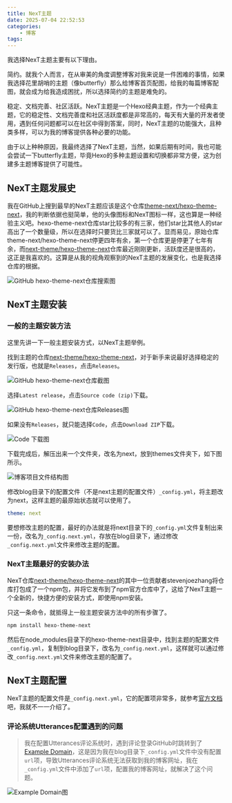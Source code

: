 ```yaml
---
title: NexT主题
date: 2025-07-04 22:52:53
categories:
    - 博客
tags:
---
```

我选择NexT主题主要有以下理由。

简约。就我个人而言，在从审美的角度调整博客对我来说是一件困难的事情，如果我选择花里胡哨的主题（像butterfly）那么给博客首页配图，给我的每篇博客配图，就会成为给我造成困扰，所以选择简约的主题是难免的。

稳定、文档完善、社区活跃。NexT主题是一个Hexo经典主题，作为一个经典主题，它的稳定性、文档完善度和社区活跃度都是非常高的，每天有大量的开发者使用，遇到任何问题都可以在社区中得到答案，同时，NexT主题的功能强大，且种类多样，可以为我的博客提供各种必要的功能。

由于以上种种原因，我最终选择了NexT主题，当然，如果后期有时间，我也可能会尝试一下butterfly主题，毕竟Hexo的多种主题设置和切换都非常方便，这为创建多主题博客提供了可能性。

<!-- more -->

## NexT主题发展史

我在GitHub上搜到最早的NexT主题应该是这个仓库[theme-next/hexo-theme-next](https://github.com/theme-next/hexo-theme-next)，我的判断依据也挺简单，他的头像图标和NexT图标一样，这也算是一种经验主义吧。hexo-theme-next仓库star比较多的有三家，他们star比其他人的star高出了一个数量级，所以在选择时只要货比三家就可以了。显而易见，原始仓库theme-next/hexo-theme-next停更四年有余，第一个仓库更是停更了七年有余，而[next-theme/hexo-theme-next](https://github.com/next-theme/hexo-theme-next)仓库最近刚刚更新，活跃度还是很高的，这正是我喜欢的。这算是从我的视角观察到的NexT主题的发展变化，也是我选择仓库的根据。

![GitHub hexo-theme-next仓库搜索图](1.png)

## NexT主题安装

### 一般的主题安装方法

这里先讲一下一般主题安装方式，以NexT主题举例。

找到主题的仓库[next-theme/hexo-theme-next](https://github.com/next-theme/hexo-theme-next)，对于新手来说最好选择稳定的发行版，也就是`Releases`，点击`Releases`。

![GitHub hexo-theme-next仓库截图](2.png)

选择`Latest release`，点击`Source code (zip)`下载。

![GitHub hexo-theme-next仓库Releases图](3.png)

如果没有`Releases`，就只能选择`Code`，点击`Download ZIP`下载。

![Code 下载图](4.png)

下载完成后，解压出来一个文件夹，改名为next，放到themes文件夹下，如下图所示。

![博客项目文件结构图](5.png)

修改blog目录下的配置文件（不是next主题的配置文件）`_config.yml`，将主题改为next，这样主题的最原始状态就可以使用了。

```yml
theme: next
```

要想修改主题的配置，最好的办法就是将next目录下的`_config.yml`文件复制出来一份，改名为`_config.next.yml`，存放在blog目录下，通过修改`_config.next.yml`文件来修改主题的配置。

### NexT主题最好的安装办法

NexT仓库[next-theme/hexo-theme-next](https://github.com/next-theme/hexo-theme-next)的其中一位贡献者stevenjoezhang将仓库打包成了一个npm包，并将它发布到了npm官方仓库中了，这给了NexT主题一个全新的，快捷方便的安装方式，即使用npm安装。

只这一条命令，就抵得上一般主题安装方法中的所有步骤了。

```bash
npm install hexo-theme-next
```

然后在node_modules目录下的hexo-theme-next目录中，找到主题的配置文件`_config.yml`，复制到blog目录下，改名为`_config.next.yml`，这样就可以通过修改`_config.next.yml`文件来修改主题的配置了。

## NexT主题配置

NexT主题的配置文件是`_config.next.yml`，它的配置项非常多，就参考[官方文档](https://theme-next.js.org/docs/)吧，我就不一一介绍了。

### 评论系统Utterances配置遇到的问题

>我在配置Utterances评论系统时，遇到评论登录GitHub时跳转到了[Example Domain](https://example.com/)，这是因为我在blog目录下`_config.yml`文件中没有配置`url`项，导致Utterances评论系统无法获取到我的博客网址，我在`_config.yml`文件中添加了`url`项，配置我的博客网址，就解决了这个问题。

![Example Domain图](6.png)
